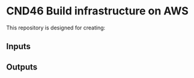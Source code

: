 # CND46 Build infrastructure on AWS

This repository is designed for creating:


## Inputs


## Outputs

